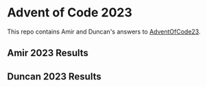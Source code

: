 # Advent of Code 2023

This repo contains Amir and Duncan's answers to [AdventOfCode23](https://adventofcode.com/2023).






## Amir 2023 Results

<!--aoc-stars-amir-->


## Duncan 2023 Results

<!--aoc-stars-duncan-->


